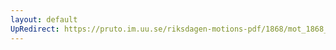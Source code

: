 ```yaml
---
layout: default
UpRedirect: https://pruto.im.uu.se/riksdagen-motions-pdf/1868/mot_1868__ak__22/mot_1868__ak__22-002.pdf
---
```

